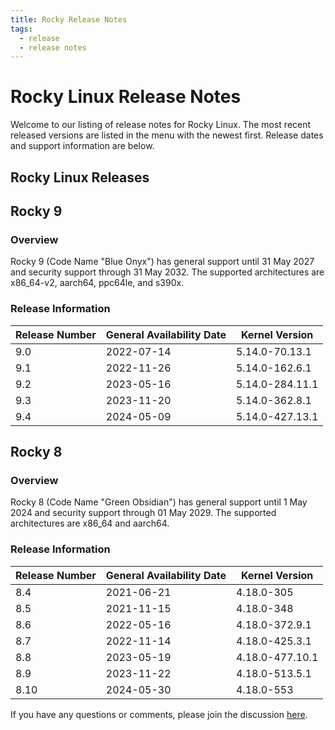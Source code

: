 ```yaml
---
title: Rocky Release Notes
tags:
  - release
  - release notes
---
```


# Rocky Linux Release Notes

Welcome to our listing of release notes for Rocky Linux. The most recent released versions are listed in the menu with the newest first. Release dates and support information are below.

## Rocky Linux Releases

## Rocky 9

### Overview

Rocky 9 (Code Name "Blue Onyx") has general support until 31 May 2027 and security support through 31 May 2032. The supported architectures are x86_64-v2, aarch64, ppc64le, and s390x.

### Release Information

| Release Number | General Availability Date | Kernel Version  |
| -------------- | ------------------------- | --------------- |
| 9.0            | 2022-07-14                | 5.14.0-70.13.1  |
| 9.1            | 2022-11-26                | 5.14.0-162.6.1  |
| 9.2            | 2023-05-16                | 5.14.0-284.11.1 |
| 9.3            | 2023-11-20                | 5.14.0-362.8.1  |
| 9.4            | 2024-05-09                | 5.14.0-427.13.1 |

## Rocky 8

### Overview

Rocky 8 (Code Name "Green Obsidian") has general support until 1 May 2024 and security support through 01 May 2029. The supported architectures are x86_64 and aarch64.

### Release Information

| Release Number | General Availability Date | Kernel Version  |
| -------------- | ------------------------- | --------------- |
| 8.4            | 2021-06-21                | 4.18.0-305      |
| 8.5            | 2021-11-15                | 4.18.0-348      |
| 8.6            | 2022-05-16                | 4.18.0-372.9.1  |
| 8.7            | 2022-11-14                | 4.18.0-425.3.1  |
| 8.8            | 2023-05-19                | 4.18.0-477.10.1 |
| 8.9            | 2023-11-22                | 4.18.0-513.5.1  |
| 8.10           | 2024-05-30                | 4.18.0-553      |

If you have any questions or comments, please join the discussion [here](https://chat.rockylinux.org/rocky-linux/channels/documentation).

